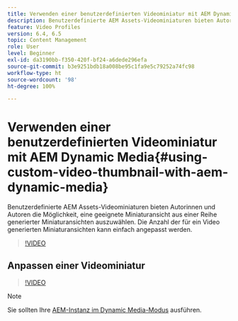 ```yaml
---
title: Verwenden einer benutzerdefinierten Videominiatur mit AEM Dynamic Media
description: Benutzerdefinierte AEM Assets-Videominiaturen bieten Autorinnen und Autoren die Möglichkeit, eine geeignete Miniaturansicht aus einer Reihe generierter Miniaturansichten auszuwählen. Die Anzahl der für ein Video generierten Miniaturansichten kann einfach angepasst werden.
feature: Video Profiles
version: 6.4, 6.5
topic: Content Management
role: User
level: Beginner
exl-id: da3190bb-f350-420f-bf24-a6dede296efa
source-git-commit: b3e9251bdb18a008be95c1fa9e5c79252a74fc98
workflow-type: ht
source-wordcount: '98'
ht-degree: 100%

---
```


# Verwenden einer benutzerdefinierten Videominiatur mit AEM Dynamic Media{#using-custom-video-thumbnail-with-aem-dynamic-media}

Benutzerdefinierte AEM Assets-Videominiaturen bieten Autorinnen und Autoren die Möglichkeit, eine geeignete Miniaturansicht aus einer Reihe generierter Miniaturansichten auszuwählen. Die Anzahl der für ein Video generierten Miniaturansichten kann einfach angepasst werden.

>[!VIDEO](https://video.tv.adobe.com/v/16467?quality=12&learn=on)

## Anpassen einer Videominiatur

>[!VIDEO](https://video.tv.adobe.com/v/18867?quality=12&learn=on)

>[!NOTE]
>
>Sie sollten Ihre [AEM-Instanz im Dynamic Media-Modus](https://experienceleague.adobe.com/docs/?lang=de) ausführen.
